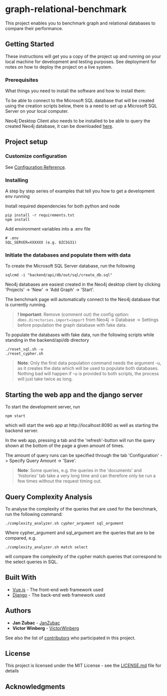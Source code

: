 # graph-relational-benchmark

This project enables you to benchmark graph and relational databases to compare their performance.

## Getting Started

These instructions will get you a copy of the project up and running on your local machine for development and testing purposes. See deployment for notes on how to deploy the project on a live system.

### Prerequisites

What things you need to install the software and how to install them:

To be able to connect to the Microsoft SQL database that will be created using the creation scripts below,
there is a need to set up a Microsoft SQL Server on your local computer.

Neo4j Desktop Client also needs to be installed to be able to query the created Neo4j database, it can be downloaded [here](https://neo4j.com/download/ "Download Neo4j").

## Project setup

### Customize configuration

See [Configuration Reference](https://cli.vuejs.org/config/).

### Installing

A step by step series of examples that tell you how to get a development env running

Install required dependencies for both python and node

```
pip install -r requirements.txt
npm install
```

Add environment variables into a .env file

```
# .env
SQL_SERVER=XXXXXX (e.g. 8ZC5G31)
```

### Initiate the databases and populate them with data
To create the Microsoft SQL Server database, run the following

```
sqlcmd -i "backend/api/db/out/sql/create_db.sql"
```

Neo4j databases are easiest created in the Neo4j desktop client by clicking 'Projects' -> 'New' -> 'Add Graph' -> 'Start'.

The benchmark page will automatically connect to the Neo4j database that is currently running.

> **! Important**: Remove (comment out) the config option: `dbms.directories.import=import` from Neo4j -> Database -> Settings before population the graph database with fake data.

To populate the databases with fake data, run the following scripts while standing in the backend/api/db directory

```
./reset_sql.sh -u
./reset_cypher.sh
```

> **Note**: Only the first data population command needs the argument -u, as it creates the data which will be used to populate both databases. Nothing bad will happen if -u is provided to both scripts, the process will just take twice as long.

## Starting the web app and the django server

To start the development server, run 

```
npm start
```

which will start the web app at http://localhost:8080 as well as starting the backend server.

In the web app, pressing a tab and the 'refresh'-button will run the query shown at the bottom of the page a given amount of times.

The amount of query runs can be specified through the tab 'Configuration' -> Specify Query Amount -> 'Save'.

> **Note**: Some queries, e.g. the queries in the 'documents' and 'histories' tab take a very long time and can therefore only be run a few times without the request timing out.


## Query Complexity Analysis

To analyse the complexity of the queries that are used for the benchmark, run the following command:

```
./complexity_analyzer.sh cypher_argument sql_argument
```

Where cypher_argument and sql_argument are the queries that are to be compared, e.g. 

```
./complexity_analyzer.sh match select
```

will compare the complexity of the cypher match queries that correspond to the select queries in SQL.

## Built With

- [Vue.js](https://vuejs.org/) - The front-end web framework used
- [Django](https://www.djangoproject.com/) - The back-end web framework used

## Authors

- **Jan Zubac** - [JanZubac](https://github.com/JanZubac)
- **Victor Winberg** - [VictorWinberg](https://github.com/VictorWinberg)

See also the list of [contributors](https://github.com/VictorWinberg/graph-relational-benchmark/graphs/contributors) who participated in this project.

## License

This project is licensed under the MIT License - see the [LICENSE.md](LICENSE.md) file for details

## Acknowledgments
